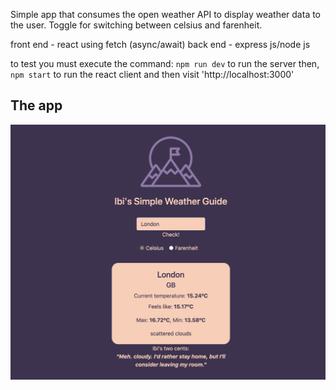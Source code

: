 Simple app that consumes the open weather API to display weather data to the user. Toggle for switching between celsius and farenheit.

front end - react using fetch (async/await) 
back end - express js/node js

to test you must execute the command: `npm run dev` to run the server
then, `npm start` to run the react client
and then visit 'http://localhost:3000'




The app
---
![example](/public/images/example.png)